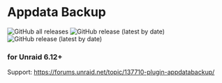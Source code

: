 # Appdata Backup
![GitHub all releases](https://img.shields.io/github/downloads/Commifreak/unraid-appdata.backup/total)
![GitHub release (latest by date)](https://img.shields.io/github/downloads/Commifreak/unraid-appdata.backup/latest/total)
![GitHub release (latest by date)](https://img.shields.io/github/v/release/Commifreak/unraid-appdata.backup)

### for Unraid 6.12+
Support: https://forums.unraid.net/topic/137710-plugin-appdatabackup/


